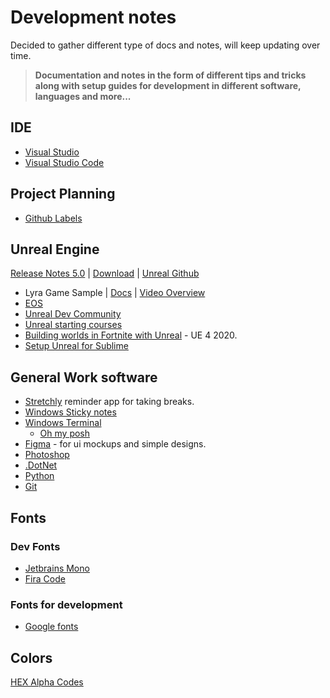 # Development notes

Decided to gather different type of docs and notes, will keep updating over time.

> **Documentation and notes in the form of different tips and tricks along with setup guides for development in different software, languages and more...**

## IDE
- [Visual Studio](/ides/VisualStudio.md)
- [Visual Studio Code](/ides/VisualStudioCode.md)

## Project Planning
- [Github Labels](/project_planning/githublabels.md)

## Unreal Engine
[Release Notes 5.0](https://docs.unrealengine.com/5.0/en-US/unreal-engine-5-0-release-notes/) | [Download](https://www.unrealengine.com/en-US/download) | [Unreal Github](https://www.unrealengine.com/en-US/ue-on-github)
- Lyra Game Sample | [Docs](https://docs.unrealengine.com/5.0/en-US/lyra-sample-game-in-unreal-engine/)  | [Video Overview](https://www.youtube.com/watch?v=Fj1zCsYydD8) 
- [EOS](https://dev.epicgames.com/en-US/home)
- [Unreal Dev Community](https://dev.epicgames.com/community/?application=unreal_engine)
- [Unreal starting courses](https://www.unrealengine.com/en-US/blog/learn-unreal-engine-5-fast-with-these-new-courses)
- [Building worlds in Fortnite with Unreal](https://www.youtube.com/watch?v=w3tTbVNkuwA) - UE 4 2020.
- [Setup Unreal for Sublime](https://www.youtube.com/watch?v=94FvzO1HVzY&t=678s)

## General Work software
- [Stretchly](https://github.com/hovancik/stretchly) reminder app for taking breaks.
- [Windows Sticky notes](https://apps.microsoft.com/store/detail/microsoft-sticky-notes/9NBLGGH4QGHW)
- [Windows Terminal](https://github.com/microsoft/terminal)
  * [Oh my posh](https://ohmyposh.dev/)
- [Figma](https://www.figma.com/) - for ui mockups and simple designs.
- [Photoshop](https://www.adobe.com/se/products/photoshop)
- [.DotNet](https://dotnet.microsoft.com/en-us/download)
- [Python](https://www.python.org/downloads/)
- [Git](https://git-scm.com/downloads)

## Fonts

### Dev Fonts
- [Jetbrains Mono](https://www.jetbrains.com/lp/mono/)
- [Fira Code](https://github.com/tonsky/FiraCode)

### Fonts for development
- [Google fonts](https://fonts.google.com/)

## Colors
[HEX Alpha Codes](colors/HEXColors.md)
